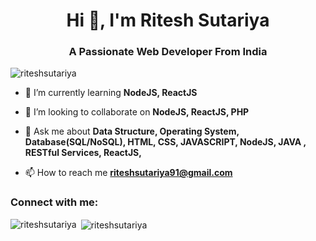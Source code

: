 <h1 align="center">Hi 👋, I'm Ritesh Sutariya</h1>
<h3 align="center">A Passionate Web Developer From India</h3>

<p align="left"> <img src="https://komarev.com/ghpvc/?username=riteshsutariya&label=Profile%20views&color=0e75b6&style=flat" alt="riteshsutariya" /> </p>

- 🌱 I’m currently learning **NodeJS, ReactJS**

- 👯 I’m looking to collaborate on **NodeJS, ReactJS, PHP**

- 💬 Ask me about **Data Structure, Operating System, Database(SQL/NoSQL), HTML, CSS, JAVASCRIPT, NodeJS, JAVA , RESTful Services, ReactJS,**

- 📫 How to reach me **riteshsutariya91@gmail.com**

<h3 align="left">Connect with me:</h3>
<p align="left">
</p>

<p><img align="left" style="margin-bottom:.5rem" src="https://github-readme-stats.vercel.app/api/top-langs?username=riteshsutariya&show_icons=true&locale=en&layout=compact" alt="riteshsutariya" /></p>

<p>&nbsp;<img align="center" src="https://github-readme-stats.vercel.app/api?username=riteshsutariya&show_icons=true&locale=en" alt="riteshsutariya" /></p>
